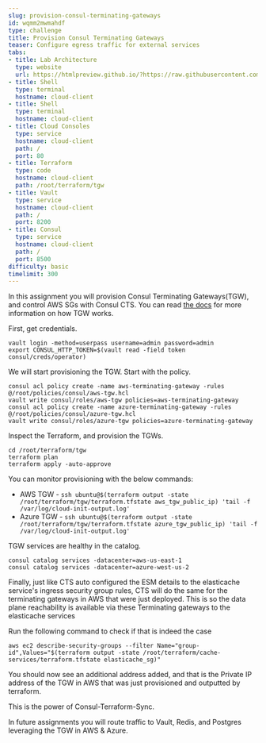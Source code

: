 ```yaml
---
slug: provision-consul-terminating-gateways
id: wqmm2mwmahdf
type: challenge
title: Provision Consul Terminating Gateways
teaser: Configure egress traffic for external services
tabs:
- title: Lab Architecture
  type: website
  url: https://htmlpreview.github.io/?https://raw.githubusercontent.com/hashicorp/field-workshops-consul/add-consul-multi-cloud/instruqt-tracks/multi-cloud-service-networking-with-consul/assets/diagrams/diagrams.html
- title: Shell
  type: terminal
  hostname: cloud-client
- title: Shell
  type: terminal
  hostname: cloud-client
- title: Cloud Consoles
  type: service
  hostname: cloud-client
  path: /
  port: 80
- title: Terraform
  type: code
  hostname: cloud-client
  path: /root/terraform/tgw
- title: Vault
  type: service
  hostname: cloud-client
  path: /
  port: 8200
- title: Consul
  type: service
  hostname: cloud-client
  path: /
  port: 8500
difficulty: basic
timelimit: 300
---
```

In this assignment you will provision Consul Terminating Gateways(TGW), and control AWS SGs with Consul CTS.
You can read [the docs](https://www.consul.io/docs/connect/gateways/terminating-gateway) for more information on how TGW works. <br>

First, get credentials. <br>

```
vault login -method=userpass username=admin password=admin
export CONSUL_HTTP_TOKEN=$(vault read -field token consul/creds/operator)
```

We will start provisioning the TGW. Start with the policy. <br>

```
consul acl policy create -name aws-terminating-gateway -rules @/root/policies/consul/aws-tgw.hcl
vault write consul/roles/aws-tgw policies=aws-terminating-gateway
consul acl policy create -name azure-terminating-gateway -rules @/root/policies/consul/azure-tgw.hcl
vault write consul/roles/azure-tgw policies=azure-terminating-gateway
```

Inspect the Terraform, and provision the TGWs. <br>

```
cd /root/terraform/tgw
terraform plan
terraform apply -auto-approve
```

You can monitor provisioning with the below commands: <br>

* AWS TGW - `ssh ubuntu@$(terraform output -state /root/terraform/tgw/terraform.tfstate aws_tgw_public_ip) 'tail -f /var/log/cloud-init-output.log'`
* Azure TGW - `ssh ubuntu@$(terraform output -state /root/terraform/tgw/terraform.tfstate azure_tgw_public_ip) 'tail -f /var/log/cloud-init-output.log'`

TGW services are healthy in the catalog. <br>

```
consul catalog services -datacenter=aws-us-east-1
consul catalog services -datacenter=azure-west-us-2
```

Finally, just like CTS auto configured the ESM details to the elasticache service's ingress security group rules, CTS will do the same for the terminating gateways in AWS that were just deployed. This is so the data plane reachability is available via these Terminating gateways to the elasticache services <br>

Run the following command to check if that is indeed the case <br>

```
aws ec2 describe-security-groups --filter Name="group-id",Values="$(terraform output -state /root/terraform/cache-services/terraform.tfstate elasticache_sg)"
```
You should now see an additional address added, and that is the Private IP address of the TGW in AWS that was just provisioned and outputted by terraform. <br>

This is the power of Consul-Terraform-Sync. <br>

In future assignments you will route traffic to Vault, Redis, and Postgres leveraging the TGW in AWS & Azure.
